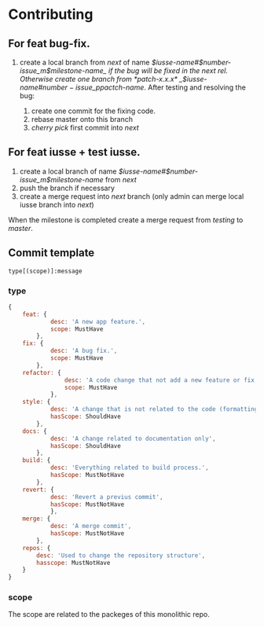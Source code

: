 # Contributing

## For feat bug-fix.

1. create a local branch from *next* of name _$iusse-name#$number-issue\_m$milestone-name_ if the bug will be fixed in the 
   next rel. Otherwise create one branch from *patch-x.x.x* _$iusse-name#$number-issue\_p$pactch-name_.
   After testing and resolving the bug:

   1. create one commit for the fixing code.
   2. rebase master onto this branch
   3. _cherry pick_ first commit into *next* 

## For feat iusse + test iusse.

1. create a local branch of name _$iusse-name#$number-issue\_m$milestone-name_ from *next*
2. push the branch if necessary
3. create a merge request into *next* branch (only admin can merge local iusse branch into *next*)

When the milestone is completed create a merge request from _testing_ to _master_.

## Commit template

```
type[(scope)]:message
```

### type

```js
{
    feat: {
            desc: 'A new app feature.',
            scope: MustHave
        },
    fix: {
            desc: 'A bug fix.',
            scope: MustHave
        },
    refactor: {
                desc: 'A code change that not add a new feature or fix a bug.',
                scope: MustHave
            },
    style: {
            desc: 'A change that is not related to the code (formatting only).',
            hasScope: ShouldHave
        },
    docs: {
            desc: 'A change related to documentation only',
            hasScope: ShouldHave
        },
    build: {
            desc: 'Everything related to build process.',
            hasScope: MustNotHave
        },
    revert: {
            desc: 'Revert a previus commit',
            hasScope: MustNotHave
            },
    merge: {
            desc: 'A merge commit',
            hasScope: MustNotHave
        },
    repos: {
        desc: 'Used to change the repository structure',
        hasscope: MustNotHave
    }    
}
```

### scope

The scope are related to the packeges of this monolithic repo.
